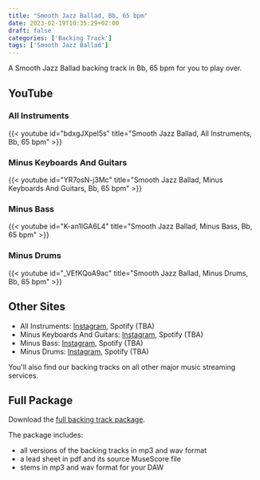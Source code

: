 ```yaml
---
title: "Smooth Jazz Ballad, Bb, 65 bpm"
date: 2023-02-19T10:35:29+02:00
draft: false
categories: ['Backing Track']
tags: ['Smooth Jazz Ballad']
---
```


A Smooth Jazz Ballad backing track in Bb, 65 bpm for you to play over. 

<!--more-->

## YouTube

### All Instruments

{{< youtube id="bdxgJXpel5s" title="Smooth Jazz Ballad, All Instruments, Bb, 65 bpm" >}}

### Minus Keyboards And Guitars

{{< youtube id="YR7osN-j3Mc" title="Smooth Jazz Ballad, Minus Keyboards And Guitars, Bb, 65 bpm" >}}

### Minus Bass

{{< youtube id="K-an1lGA6L4" title="Smooth Jazz Ballad, Minus Bass, Bb, 65 bpm" >}}

### Minus Drums

{{< youtube id="_VEfKQoA9ac" title="Smooth Jazz Ballad, Minus Drums, Bb, 65 bpm" >}}

## Other Sites

* All Instruments:
  [Instagram](https://www.instagram.com/p/Co4mbzBMhl9/),
  Spotify (TBA)
  <!-- [Spotify]() -->
* Minus Keyboards And Guitars:
  [Instagram](https://www.instagram.com/p/Co4mCHRuHwI/),
  Spotify (TBA)
  <!-- [Spotify]() -->
* Minus Bass:
  [Instagram](https://www.instagram.com/p/Co4lttZP_Ta/),
  Spotify (TBA)
  <!-- [Spotify]() -->
* Minus Drums:
  [Instagram](https://www.instagram.com/p/Co4lbHrOpFV/), 
  Spotify (TBA)
  <!-- [Spotify]() -->

You'll also find our backing tracks on all other major music streaming services.

## Full Package

Download the [full backing track
package](https://mmbt.s3.eu-south-1.amazonaws.com/Musica+Maestro+Backing+Tracks+-+06+-+Olympic+White.zip).

The package includes:

* all versions of the backing tracks in mp3 and wav format
* a lead sheet in pdf and its source MuseScore file
* stems in mp3 and wav format for your DAW


